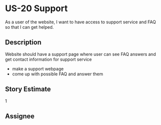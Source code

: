 # US-20 Support
As a user of the website, I want to have access to support service and FAQ so that I can get helped.


## Description
Website should have a support page where user can see FAQ answers and get contact information for support service

* make a support webpage
* come up with possible FAQ and answer them

## Story Estimate
1


## Assignee